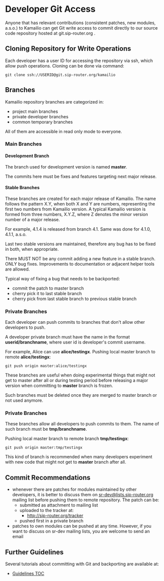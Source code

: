 # Developer Git Access

Anyone that has relevant contributions (consistent patches, new modules,
a.s.o.) to Kamailio can get Git write access to commit directly to our
source code repository hosted at git.sip-router.org .

## Cloning Repository for Write Operations

Each developer has a user ID for accessing the repository via ssh,
which allow push operations. Cloning can be done via command:

    git clone ssh://USERID@git.sip-router.org/kamailio

## Branches

Kamailio repository branches are categorized in:

- project main branches
- private developer branches
- common temporary branches

All of them are accessible in read only mode to everyone.

### Main Branches

#### Development Branch

The branch used for development version is named **master**.

The commits here must be fixes and features targeting next major
release.

#### Stable Branches

These branches are created for each major release of Kamailio. The name
follows the pattern X.Y, when both X and Y are numbers, representing the
first two numbers from Kamailio version. A typical Kamailio version is
formed from three numbers, X.Y.Z, where Z denotes the minor version
number of a major release.

For example, 4.1.4 is released from branch 4.1. Same was done for 4.1.0,
4.1.1, a.s.o.

Last two stable versions are maintained, therefore any bug has to be
fixed in both, when appropriate.

There MUST NOT be any commit adding a new feature in a stable branch.
ONLY bug fixes. Improvements to documentation or adjacent helper tools
are allowed.

Typical way of fixing a bug that needs to be backported:

- commit the patch to master branch
- cherry pick it to last stable branch
- cherry pick from last stable branch to previous stable branch

### Private Branches

Each developer can push commits to branches that don't allow other
developers to push.

A developer private branch must have the name in the format
**userid/branchname**, where user id is developer's commit username.

For example, Alice can use **alice/testingx**. Pushing local master
branch to remote **alice/testingx**:

    git push origin master:alice/testingx

These branches are useful when doing experimental things that might not
get to master after all or during testing period before releasing a
major version when committing to **master** branch is frozen.

Such branches must be deleted once they are merged to master branch or
not used anymore.

### Private Branches

These branches allow all developers to push commits to them. The name of
such branch must be **tmp/branchname**.

Pushing local master branch to remote branch **tmp/testingx**:

    git push origin master:tmp/testingx

This kind of branch is recommended when many developers experiment with
new code that might not get to **master** branch after all.

## Commit Recommendations

- whenever there are patches for modules maintained by other
    developers, it is better to discuss them on
    sr-dev@lists.sip-router.org mailing list before pushing them to
    remote repository. The patch can be:
    - submitted as attachment to mailing list
    - uploaded to the tracker at:
        - <http://sip-router.org/tracker>
    - pushed first in a private branch
- patches to own modules can be pushed at any time. However, if you
    want to discuss on sr-dev mailing lists, you are welcome to send an
    email

## Further Guidelines

Several tutorials about committing with Git and backporting are
available at:

- [Guidelines TOC](../index.md#guidelines)
